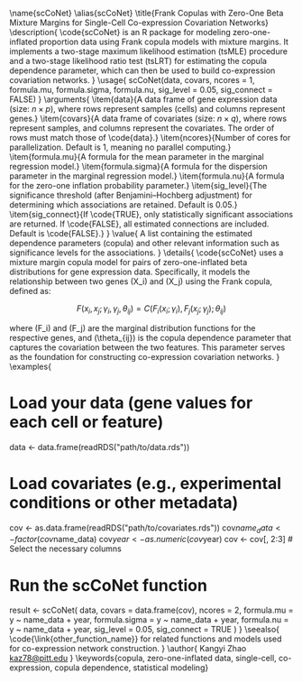 \name{scCoNet}
\alias{scCoNet}
\title{Frank Copulas with Zero-One Beta Mixture Margins for Single-Cell Co-expression Covariation Networks}
\description{
  \code{scCoNet} is an R package for modeling zero-one-inflated proportion data using Frank copula models with mixture margins. It implements a two-stage maximum likelihood estimation (tsMLE) procedure and a two-stage likelihood ratio test (tsLRT) for estimating the copula dependence parameter, which can then be used to build co-expression covariation networks.
}
\usage{
  scCoNet(data, covars, ncores = 1, formula.mu, formula.sigma, formula.nu, sig_level = 0.05, sig_connect = FALSE)
}
\arguments{
  \item{data}{A data frame of gene expression data (size: $n \times p$), where rows represent samples (cells) and columns represent genes.}
  \item{covars}{A data frame of covariates (size: $n \times q$), where rows represent samples, and columns represent the covariates. The order of rows must match those of \code{data}.}
  \item{ncores}{Number of cores for parallelization. Default is 1, meaning no parallel computing.}
  \item{formula.mu}{A formula for the mean parameter in the marginal regression model.}
  \item{formula.sigma}{A formula for the dispersion parameter in the marginal regression model.}
  \item{formula.nu}{A formula for the zero-one inflation probability parameter.}
  \item{sig_level}{The significance threshold (after Benjamini–Hochberg adjustment) for determining which associations are retained. Default is 0.05.}
  \item{sig_connect}{If \code{TRUE}, only statistically significant associations are returned. If \code{FALSE}, all estimated connections are included. Default is \code{FALSE}.}
}
\value{
  A list containing the estimated dependence parameters (copula) and other relevant information such as significance levels for the associations.
}
\details{
  \code{scCoNet} uses a mixture margin copula model for pairs of zero-one-inflated beta distributions for gene expression data. Specifically, it models the relationship between two genes \(X_i\) and \(X_j\) using the Frank copula, defined as:

  $$
  F(x_i, x_j; \gamma_i, \gamma_j, \theta_{ij}) = C\left( F_i(x_i; \gamma_i), F_j(x_j; \gamma_j); \theta_{ij} \right)
  $$

  where \(F_i\) and \(F_j\) are the marginal distribution functions for the respective genes, and \(\theta_{ij}\) is the copula dependence parameter that captures the covariation between the two features. This parameter serves as the foundation for constructing co-expression covariation networks.
}
\examples{
  # Load your data (gene values for each cell or feature)
  data <- data.frame(readRDS("path/to/data.rds"))

  # Load covariates (e.g., experimental conditions or other metadata)
  cov <- as.data.frame(readRDS("path/to/covariates.rds"))
  cov$name_data <- factor(cov$name_data)
  cov$year <- as.numeric(cov$year)
  cov <- cov[, 2:3]  # Select the necessary columns

  # Run the scCoNet function
  result <- scCoNet(
    data,
    covars = data.frame(cov),
    ncores = 2,
    formula.mu = y ~ name_data + year,
    formula.sigma = y ~ name_data + year,
    formula.nu = y ~ name_data + year,
    sig_level = 0.05,
    sig_connect = TRUE
  )
}
\seealso{
  \code{\link{other_function_name}} for related functions and models used for co-expression network construction.
}
\author{
  Kangyi Zhao <kaz78@pitt.edu>
}
\keywords{copula, zero-one-inflated data, single-cell, co-expression, copula dependence, statistical modeling}
